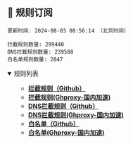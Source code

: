 <h2 id="a">🎯 规则订阅</h2>

```
更新时间: 2024-08-03 08:56:14 （北京时间） 

拦截规则数量: 299440 
DNS拦截规则数量: 239588 
白名单规则数量: 2847 
``` 
<details open>
<summary>规则列表</summary>
<ul>

- **[拦截规则（Github）](https://raw.githubusercontent.com/EGMfoxl/MyRules/main/rules.txt)**
- **[拦截规则(Ghproxy-国内加速)](https://mirror.ghproxy.com/raw.githubusercontent.com/EGMfoxl/MyRules/main/rules.txt)**
- **[DNS拦截规则（Github）](https://raw.githubusercontent.com/EGMfoxl/MyRules/main/dns.txt)**
- **[DNS拦截规则(Ghproxy-国内加速)](https://mirror.ghproxy.com/raw.githubusercontent.com/EGMfoxl/MyRules/main/dns.txt)**
- **[白名单（Github）](https://raw.githubusercontent.com/EGMfoxl/MyRules/main/allow.txt)**
- **[白名单(Ghproxy-国内加速)](https://mirror.ghproxy.com/raw.githubusercontent.com/EGMfoxl/MyRules/main/allow.txt)**

</ul>
</details>
